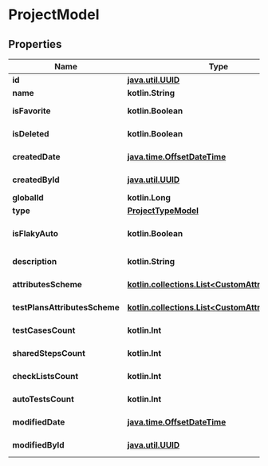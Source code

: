 
# ProjectModel

## Properties
| Name | Type | Description | Notes |
| ------------ | ------------- | ------------- | ------------- |
| **id** | [**java.util.UUID**](java.util.UUID.md) | Unique ID of the project |  |
| **name** | **kotlin.String** | Name of the project |  |
| **isFavorite** | **kotlin.Boolean** | Indicates if the project is marked as favorite |  |
| **isDeleted** | **kotlin.Boolean** | Indicates if the project is deleted |  |
| **createdDate** | [**java.time.OffsetDateTime**](java.time.OffsetDateTime.md) | Creation date of the project |  |
| **createdById** | [**java.util.UUID**](java.util.UUID.md) | Unique ID of the project creator |  |
| **globalId** | **kotlin.Long** | Global ID of the project |  |
| **type** | [**ProjectTypeModel**](ProjectTypeModel.md) | Type of the project |  |
| **isFlakyAuto** | **kotlin.Boolean** | Indicates if the status \&quot;Flaky/Stable\&quot; sets automatically |  |
| **description** | **kotlin.String** | Description of the project |  [optional] |
| **attributesScheme** | [**kotlin.collections.List&lt;CustomAttributeModel&gt;**](CustomAttributeModel.md) | Collection of the project attributes |  [optional] |
| **testPlansAttributesScheme** | [**kotlin.collections.List&lt;CustomAttributeModel&gt;**](CustomAttributeModel.md) | Collection of the project test plans attributes |  [optional] |
| **testCasesCount** | **kotlin.Int** | Number of test cases in the project |  [optional] |
| **sharedStepsCount** | **kotlin.Int** | Number of shared steps in the project |  [optional] |
| **checkListsCount** | **kotlin.Int** | Number of checklists in the project |  [optional] |
| **autoTestsCount** | **kotlin.Int** | Number of autotests in the project |  [optional] |
| **modifiedDate** | [**java.time.OffsetDateTime**](java.time.OffsetDateTime.md) | Last modification date of the project |  [optional] |
| **modifiedById** | [**java.util.UUID**](java.util.UUID.md) | Unique ID of the project last editor |  [optional] |



